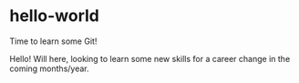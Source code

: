 # hello-world
Time to learn some Git!

Hello! Will here, looking to learn some new skills for a career change in the coming months/year.
